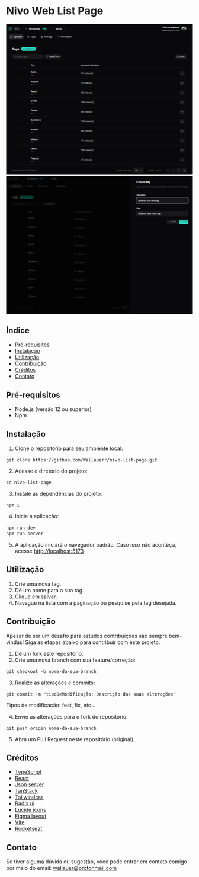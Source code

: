# Nivo Web List Page

![List page](./public/project-cover-list.png)
![Create tag](./public/project-cover-create-tag.png)

## Índice

- [Pré-requisitos](#pré-requisitos)
- [Instalação](#instalação)
- [Utilização](#utilização)
- [Contribuição](#contribuição)
- [Créditos](#créditos)
- [Contato](#contato)

## Pré-requisitos

- Node.js (versão 12 ou superior)
- Npm

## Instalação

1. Clone o repositório para seu ambiente local:

```
git clone https://github.com/Wallauerr/nivo-list-page.git
```

2. Acesse o diretório do projeto:

```
cd nivo-list-page
```

3. Instale as dependências do projeto:

```
npm i
```

4. Inicie a aplicação:

```
npm run dev
npm run server
```

5. A aplicação iniciará o navegador padrão. Caso isso não aconteça, acesse [http://localhost:5173](http://localhost:5173)

## Utilização

1. Crie uma nova tag.
2. Dê um nome para a sua tag.
3. Clique em salvar.
4. Navegue na lista com a paginação ou pesquise pela tag desejada.

## Contribuição

Apesar de ser um desafio para estudos contribuições são sempre bem-vindas! Siga as etapas abaixo para contribuir com este projeto:

1. Dê um fork este repositório.
2. Crie uma nova branch com sua feature/correção:

```
git checkout -b nome-da-sua-branch
```

3. Realize as alterações e commits:

```
git commit -m "tipoDeModificação: Descrição das suas alterações"
```

Tipos de modificação: feat, fix, etc...

4. Envie as alterações para o fork do repositório:

```
git push origin nome-da-sua-branch
```

5. Abra um Pull Request neste repositório (original).

## Créditos

- [TypeScript](https://www.typescriptlang.org/)
- [React](https://react.dev/)
- [Json server](https://github.com/typicode/json-server)
- [TanStack](https://tanstack.com/)
- [Tailwindcss](https://tailwindcss.com/)
- [Radix ui](https://www.radix-ui.com/)
- [Lucide icons](https://lucide.dev/)
- [Figma layout](https://www.figma.com/file/RbuFcOcfDJAmxE5fHTuyX5/Nivo-(React-na-pr%C3%A1tica)-(Community)?node-id=65%3A2&mode=dev)
- [Vite](https://vitejs.dev/)
- [Rocketseat](https://www.rocketseat.com.br/)

## Contato

Se tiver alguma dúvida ou sugestão, você pode entrar em contato comigo por meio do email: wallauer@protonmail.com